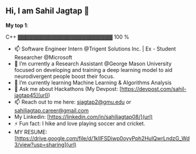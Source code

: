 ## Hi, I am Sahil Jagtap 👋

**My top 1**:

C++          ▓▓▓▓▓▓▓▓▓▓▓▓▓▓▓▓▓▓▓▓▓▓▓▓▓  100 % 

- 📫 Software Engineer Intern @Trigent Solutions Inc. | Ex - Student Researcher @Microsoft
- 🔭 I’m currently a Research Assistant @George Mason University focused on developing and training a deep learning model to aid neurodivergent people boost their focus.
- 🌱 I’m currently learning Machine Learning & Algorithms Analysis
- 💬 Ask me about Hackathons (My Devpost: [https://devpost.com/sahil-jagtap45](url))
- 📫 Reach out to me here: [sjagtap2@gmu.edu](url) or [sahiljagtap.career@gmail.com](url)
- My Linkedin: [https://linkedin.com/in/sahiljagtap08/](url)
- ⚡ Fun fact: I hike and love playing soccer and cricket.
- MY RESUME: [https://drive.google.com/file/d/1kIIFSDiwp0oyyPph2HuIQwrLndzG_Wd3/view?usp=sharing](url)

